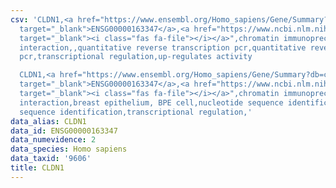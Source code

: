 ```yaml
---
csv: 'CLDN1,<a href="https://www.ensembl.org/Homo_sapiens/Gene/Summary?db=core;g=ENSG00000163347"
  target="_blank">ENSG00000163347</a>,<a href="https://www.ncbi.nlm.nih.gov/pubmed/26157141"
  target="_blank"><i class="fas fa-file"></i></a>",chromatin immunoprecipitation assay,direct
  interaction,,quantitative reverse transcription pcr,quantitative reverse transcription
  pcr,transcriptional regulation,up-regulates activity

  CLDN1,<a href="https://www.ensembl.org/Homo_sapiens/Gene/Summary?db=core;g=ENSG00000163347"
  target="_blank">ENSG00000163347</a>,<a href="https://www.ncbi.nlm.nih.gov/pubmed/22863008"
  target="_blank"><i class="fas fa-file"></i></a>",chromatin immunoprecipitation assay,direct
  interaction,breast epithelium, BPE cell,nucleotide sequence identification,nucleotide
  sequence identification,transcriptional regulation,'
data_alias: CLDN1
data_id: ENSG00000163347
data_numevidence: 2
data_species: Homo sapiens
data_taxid: '9606'
title: CLDN1
---
```

